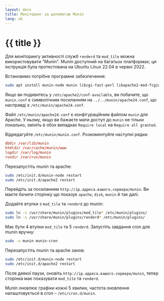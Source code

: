 ```yaml
---
layout: docs
title: Моніторинг за допомогою Munin
lang: uk
---
```


# {{ title }}

Для моніторингу активності служб `renderd` та `mod_tile` можна використовувати "Munin". Munin доступний на багатьох платформах; ця інструкція була протестована на Ubuntu Linux 22.04 в червні 2022.

Встановимо потрібне програмне забезпечення:

```sh
sudo apt install munin-node munin libcgi-fast-perl libapache2-mod-fcgid
```

Якщо ви подивитесь у `/etc/apache2/conf-available`, ви побачите, що `munin.conf` є символічним посиланням на `../../munin/apache24.conf`, що насправді є `/etc/munin/apache24.conf`.

Файл `/etc/munin/apache24.conf` є конфігураційним файлом `munin` для Apache. У ньому, якщо ви бажаєте мати доступ до `munin` не тільки локально, змініть в обох випадках `Require local` на `Require all granted`.

Відредагуйте `/etc/munin/munin.conf`. Розкоментуйте наступні рядки:

```conf
dbdir /var/lib/munin
htmldir /var/cache/munin/www
logdir /var/log/munin
rundir /var/run/munin
```

Перезапустіть munin та apache:

```sh
sudo /etc/init.d/munin-node restart
sudo /etc/init.d/apache2 restart
```

Перейдіть за посиланням `http://ip.адреса.вашого.сервера/munin`. Ви маєте бачити сторінку що показує `apache`, `disk`, `munin` й так далі.

Додайте втулки з `mod_tile` та `renderd` до munin:

```sh
sudo ln -s /usr/share/munin/plugins/mod_tile* /etc/munin/plugins/
sudo ln -s /usr/share/munin/plugins/renderd* /etc/munin/plugins/
```

Має бути 4 втулки `mod_tile` та 5 `renderd`. Запустіть завдання cron для munin вручну:

```sh
sudo -u munin munin-cron
```

Перезапустіть munin та apache занов:

```sh
sudo /etc/init.d/munin-node restart
sudo /etc/init.d/apache2 restart
```

Після деякої паузи, оновіть `http://ip.адреса.вашого.сервера/munin`, тепер сторінка має показувати `mod_tile` та `renderd`.

Munin оновлює графіки кожні 5 хвилин, частота оновлення налаштовується в cron – `/etc/cron.d/munin`.
